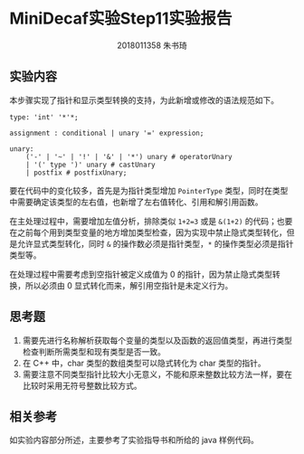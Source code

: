 # MiniDecaf实验Step11实验报告

<div style="text-align: center;">2018011358 朱书琦</div>

## 实验内容

本步骤实现了指针和显示类型转换的支持，为此新增或修改的语法规范如下。

```
type: 'int' '*'*;

assignment : conditional | unary '=' expression;

unary:
	('-' | '~' | '!' | '&' | '*') unary	# operatorUnary
	| '(' type ')' unary # castUnary
	| postfix # postfixUnary;
```

要在代码中的变化较多，首先是为指针类型增加 `PointerType` 类型，同时在类型中需要确定该类型的左右值，也新增了左右值转化、引用和解引用函数。

在主处理过程中，需要增加左值分析，排除类似 `1+2=3` 或是 `&(1+2)` 的代码；也要在之前每个用到类型变量的地方增加类型检查，因为实现中禁止隐式类型转化，但是允许显式类型转化，同时 `&` 的操作数必须是指针类型，`*` 的操作类型必须是指针类型等。

在处理过程中需要考虑到空指针被定义成值为 0 的指针，因为禁止隐式类型转换，所以必须由 0 显式转化而来，解引用空指针是未定义行为。

## 思考题

1. 需要先进行名称解析获取每个变量的类型以及函数的返回值类型，再进行类型检查判断所需类型和现有类型是否一致。
2. 在 C++ 中，char 类型的数组类型可以隐式转化为 char 类型的指针。
3. 需要注意不同类型指针比较大小无意义，不能和原来整数比较方法一样，要在比较时采用无符号整数比较方式。

## 相关参考

如实验内容部分所述，主要参考了实验指导书和所给的 java 样例代码。